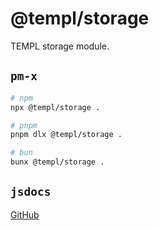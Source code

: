 # @templ/storage

TEMPL storage module.

## `pm-x`

<!-- automd:pm-x args=. -->

```sh
# npm
npx @templ/storage .

# pnpm
pnpm dlx @templ/storage .

# bun
bunx @templ/storage .
```

<!-- /automd -->

## `jsdocs`

<!-- automd:jsdocs -->

<!-- ⚠️  (jsdocs) Cannot read properties of undefined (reading 'startsWith') -->

<!-- /automd -->

[GitHub](https://github.com/rjoydip/templ/tree/main/packages/storage)
